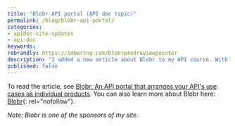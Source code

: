 ```yaml
---
title: "Blobr API portal (API doc topic)"
permalink: /blog/blobr-api-portal/
categories:
- apidoc-site-updates
- api-doc
keywords:
rebrandly: https://idbwrtng.com/blobrprodreviewpointer
description: "I added a new article about Blobr to my API course. With Blobr, you can create an API store to launch and grow an API business with different monetization models. In the same Blobr portal, you can also include documentation that describes the precise workflow for each use case, helping API consumers easily onboard with your API."
published: false
---
```


To read the article, see [Blobr: An API portal that arranges your API's use cases as individual products](/learnapidoc/pubapis_blobr.html). You can also learn more about Blobr here: [Blobr](https://www.blobr.io/){: rel="nofollow"}.

*Note: Blobr is one of the sponsors of my site.*
